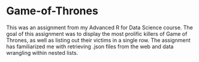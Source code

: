 # Game-of-Thrones

This was an assignment from my Advanced R for Data Science course. The goal of this assignment was to display the most prolific killers of Game of Thrones, as well as listing out their victims in a single row. The assignment has familiarized me with retrieving .json files from the web and data wrangling within nested lists. 
